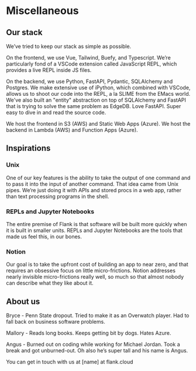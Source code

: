 # Miscellaneous
## Our stack

We’ve tried to keep our stack as simple as possible. 

On the frontend, we use Vue, Tailwind, Buefy, and Typescript. We’re particularly fond of a VSCode extension called JavaScript REPL, which provides a live REPL inside JS files.

On the backend, we use Python, FastAPI, Pydantic, SQLAlchemy and Postgres. We make extensive use of iPython, which combined with VSCode, allows us to shoot our code into the REPL, a la SLIME from the EMacs world. We've also built an "entity" abstraction on top of SQLAlchemy and FastAPI that is trying to solve the same problem as EdgeDB. Love FastAPI. Super easy to dive in and read the source code. 

We host the frontend in S3 (AWS) and Static Web Apps (Azure). We host the backend in Lambda (AWS) and Function Apps (Azure).

## Inspirations

### Unix

One of our key features is the ability to take the output of one command and to pass it into the input of another command. That idea came from Unix pipes. We’re just doing it with APIs and stored procs in a web app, rather than text processing programs in the shell.

### REPLs and Jupyter Notebooks

The entire premise of Flank is that software will be built more quickly when it is built in smaller units. REPLs and Jupyter Notebooks are the tools that made us feel this, in our bones.

### Notion

Our goal is to take the upfront cost of building an app to near zero, and that requires an obsessive focus on little micro-frictions. Notion addresses nearly invisible micro-frictions really well, so much so that almost nobody can describe what they like about it.

## About us

Bryce - Penn State dropout. Tried to make it as an Overwatch player. Had to fall back on business software problems.

Mallory - Reads long books. Keeps getting bit by dogs. Hates Azure.

Angus - Burned out on coding while working for Michael Jordan. Took a break and got unburned-out. Oh also he’s super tall and his name is Angus.

You can get in touch with us at [name] at flank.cloud
